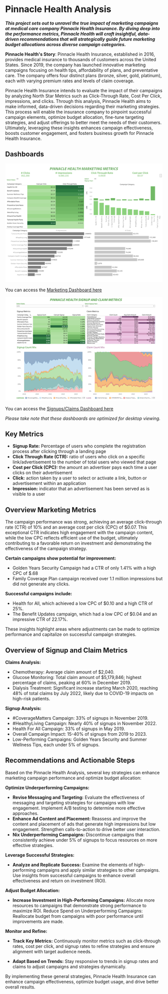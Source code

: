 # Pinnacle Health Analysis

**_This project sets out to unravel the true impact of marketing campaigns at medical care company Pinnacle Health Insurance. By diving deep into the performance metrics, Pinnacle Health will craft insightful, data-driven recommendations that will strategically guide future marketing budget allocations across diverse campaign categories._**

**Pinnacle Health's Story**: Pinnacle Health Insurance, established in 2016, provides medical insurance to thousands of customers across the United States. Since 2019, the company has launched innovative marketing campaigns focusing on health tips, affordability of plans, and preventative care. The company offers four distinct plans (bronze, silver, gold, platinum), each with varying premium rates and levels of claim coverage.

Pinnacle Health Insurance intends to evaluate the impact of their campaigns by analyzing North Star Metrics such as Click-Through Rate, Cost Per Click, impressions, and clicks. Through this analysis, Pinnacle Health aims to make informed, data-driven decisions regarding their marketing strategies. This process will enable the insurance company to pinpoint successful campaign elements, optimize budget allocation, fine-tune targeting strategies, and adjust offerings to better meet the needs of their customers. Ultimately, leveraging these insights enhances campaign effectiveness, boosts customer engagement, and fosters business growth for Pinnacle Health Insurance.
  
## Dashboards

![marketing_image](images/MarketingDashboard2.png)

You can access the [Marketing Dashboard here](https://public.tableau.com/authoring/PinnacleHealthInsurance/MarketingDashboard2#1) 

![marketing_image](images/claim_signup2.png) 

You can access the [Signups/Claims Dashboard here](https://public.tableau.com/authoring/PinnacleHealthInsurance/SignupClaimDashboard2#1) 

_Please take note that these dashboards are optimized for desktop viewing._

## Key Metrics

- **Signup Rate:** Percentage of users who complete the registration process after clicking through a landing page
- **Click Through Rate (CTR):** ratio of users who click on a specific link/advertisement to the number of total users who viewed that page
- **Cost per Click (CPC):** the amount an advertiser pays each time a user clicks on their advertisement
- **Click:** action taken by a user to select or activate a link, button or advertisement within an application
- **Impression:** indicator that an advertisement has been served as is visible to a user

## Overview Marketing Metrics

The campaign performance was strong, achieving an average click-through rate (CTR) of 10% and an average cost per click (CPC) of $0.07. This exceptional CTR indicates high engagement with the campaign content, while the low CPC reflects efficient use of the budget, ultimately contributing to a favorable return on investment and demonstrating the effectiveness of the campaign strategy.

**Certain campaigns show potential for improvement:**
- Golden Years Security Campaign had a CTR of only 1.41% with a high CPC of $.68
- Family Coverage Plan campaign received over 1.1 million impressions but did not generate any clicks.

**Successful campaigns include:**
- Health for All, which achieved a low CPC of $0.10 and a high CTR of 25%.
- The Benefit Updates campaign, which had a low CPC of $0.04 and an impressive CTR of 22.17%.

These insights highlight areas where adjustments can be made to optimize performance and capitalize on successful campaign strategies.

## Overview of Signup and Claim Metrics

**Claims Analysis:**

- Chemotherapy: Average claim amount of $2,040.
- Glucose Monitoring: Total claim amount of $5,179,846; highest percentage of claims, peaking at 60% in December 2019.
- Dialysis Treatment: Significant increase starting March 2020, reaching 48% of total claims by July 2022, likely due to COVID-19 impacts on high-risk patients.

**Signup Analysis:**

- #CoverageMatters Campaign: 33% of signups in November 2019.
- #HealthyLiving Campaign: Nearly 40% of signups in November 2022.
- Health For All Campaign: 33% of signups in May 2019.
- Overall Campaign Impact: 15-40% of signups from 2019 to 2023.
- Low-Performing Campaigns: Golden Years Security and Summer Wellness Tips, each under 5% of signups.

## Recommendations and Actionable Steps

Based on the Pinnacle Health Analysis, several key strategies can enhance marketing campaign performance and optimize budget allocation:

**Optimize Underperforming Campaigns:**

- **Revise Messaging and Targeting:** Evaluate the effectiveness of messaging and targeting strategies for campaigns with low engagement. Implement A/B testing to determine more effective approaches.
- **Enhance Ad Content and Placement:** Reassess and improve the content and placement of ads that generate high impressions but low engagement. Strengthen calls-to-action to drive better user interaction.
- **Nix Underperforming Campaigns:** Discontinue campaigns that consistently achieve under 5% of signups to focus resources on more effective strategies.

**Leverage Successful Strategies:**

- **Analyze and Replicate Success:** Examine the elements of high-performing campaigns and apply similar strategies to other campaigns. Use insights from successful campaigns to enhance overall effectiveness and return on investment (ROI).

**Adjust Budget Allocation:**

- **Increase Investment in High-Performing Campaigns:** Allocate more resources to campaigns that demonstrate strong performance to maximize ROI.
Reduce Spend on Underperforming Campaigns: Reallocate budget from campaigns with poor performance until improvements are made.

**Monitor and Refine:** 

- **Track Key Metrics:** Continuously monitor metrics such as click-through rates, cost per click, and signup rates to refine strategies and ensure alignment with target audience needs.

- **Adapt Based on Trends:** Stay responsive to trends in signup rates and claims to adjust campaigns and strategies dynamically.

By implementing these general strategies, Pinnacle Health Insurance can enhance campaign effectiveness, optimize budget usage, and drive better overall results.

